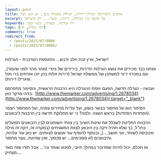 ```yaml
---
layout: post
title: אוהבים הימורים? הגרלת דירות, הגרלת משגיחי בשר, יש כאן הכל
excerpt: על הקשר בין הגרלות, דירות, ובשר... רק בישראל
keywords: דת ומדינה, כשרות, בשר כשר
tags: [יוקר מחיה, דת]
comments: true
redirect_from:
  - /posts/2015/07/0006
  - /posts/2015/07/0006/
---
```

ישראל, ארץ זבת חלב ודבש... והתוספת העדכנית - הגרלות!

אנחנו כבר מכירים את נושא הגרלות הדירות, בירידים של גינדי (מהר מהר לפני שיגמר), וגם במכרזי דיור למשתכן של ממשלת ישראל (דירות זולות בהן יזכו אזרחים ברי מזל שיגרילו דירות).

ועכשיו - הגרלה חדשה, הפעם יוזמת ההגרלה היא הרבנות הראשית, והסיפור מתפרסם בדה-מרקר כאן:  [http://www.themarker.com/advertising/1.2678034](http://www.themarker.com/advertising/1.2678034){:target="_blank"}

הסיפור הוא על מחסור בבשר בשוק, ועל עליית מחירים צפויה, ועל המחסור הצפוי (הפחדות הפחדות) בראש השנה. ולמה? כי יש מחלוקת חדשה בין הרבנות ליבואנים.

הרבנות החליטה לשכלל את שיטת השיוך בין צוותי השוחטים לבין היבואנים הפועלים בחו"ל, כך שלא תהיה זיקה בין היבואן לצוות המשגיחים (במקרה זה, זיקה זה מילה מכובסת לשוחד, אני חושב....), ובנוסף להוסיף עוד אנשים לצוותים. יש כאן עוד עלויות, והיבואנים לא מסכימים... יש סכסוך, ואין שחיטה, נוצר מחסור.

אז תכלס, יכול להיות שמדובר במהלך חיובי, למנוע שוחד וכו'... אבל תודו שזה מאד מצחיק....